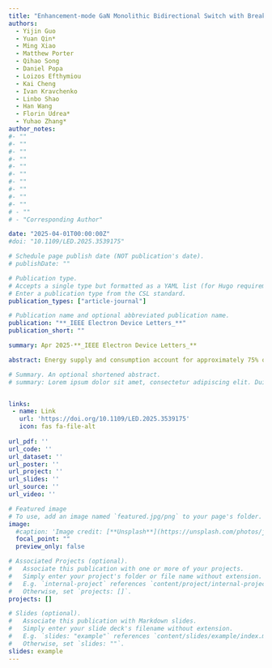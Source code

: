 ```yaml
---
title: "Enhancement-mode GaN Monolithic Bidirectional Switch with Breakdown Voltage over 3.3 kV"
authors:
  - Yijin Guo
  - Yuan Qin*
  - Ming Xiao
  - Matthew Porter
  - Qihao Song
  - Daniel Popa
  - Loizos Efthymiou
  - Kai Cheng
  - Ivan Kravchenko
  - Linbo Shao
  - Han Wang
  - Florin Udrea*
  - Yuhao Zhang*
author_notes:
#- ""
#- ""
#- ""
#- ""
#- ""
#- ""
#- ""
#- ""
#- ""
#- ""
# - ""
# - "Corresponding Author"

date: "2025-04-01T00:00:00Z"
#doi: "10.1109/LED.2025.3539175"

# Schedule page publish date (NOT publication's date).
# publishDate: ""

# Publication type.
# Accepts a single type but formatted as a YAML list (for Hugo requirements).
# Enter a publication type from the CSL standard.
publication_types: ["article-journal"]

# Publication name and optional abbreviated publication name.
publication: "**_IEEE Electron Device Letters_**"
publication_short: ""

summary: Apr 2025·**_IEEE Electron Device Letters_**

abstract: Energy supply and consumption account for approximately 75% of global greenhouse gas emissions. Advances in semiconductor and power electronics technologies are required to integrate renewable energy into grids, electrify transport and the heating and cooling of buildings, and increase the efficiency of electricity conversion. This Review outlines the opportunities for carbon neutrality in the energy sector enabled by synergistic advances in wide-bandgap (WBG) semiconductors and power electronics. First, we present advances in WBG power devices, converter circuits and power electronics applications and their implications. For example, WBG materials have a high critical electric field and thermal stability; therefore, WBG devices can operate at higher temperatures and frequencies than silicon devices, enabling higher efficiency and reducing the number of passive components and cooling systems required in converter circuits. We then discuss advances in renewable energy systems, electric vehicles, data centres and heat pumps enabled by WBG devices, and their potential to reduce carbon emissions through electrification and increased energy conversion efficiency. We also consider the implications of the carbon footprint of WBG device manufacturing being larger than that of silicon manufacturing. Finally, we discuss research gaps that must be addressed to realize the potential of WBG semiconductors and power electronics for carbon neutrality.

# Summary. An optional shortened abstract.
# summary: Lorem ipsum dolor sit amet, consectetur adipiscing elit. Duis posuere tellus ac convallis placerat. Proin tincidunt magna sed ex sollicitudin condimentum.


links:
 - name: Link
   url: 'https://doi.org/10.1109/LED.2025.3539175'
   icon: fas fa-file-alt
   
url_pdf: ''
url_code: ''
url_dataset: ''
url_poster: ''
url_project: ''
url_slides: ''
url_source: ''
url_video: ''

# Featured image
# To use, add an image named `featured.jpg/png` to your page's folder. 
image:
  #caption: 'Image credit: [**Unsplash**](https://unsplash.com/photos/jdD8gXaTZsc)'
  focal_point: ""
  preview_only: false

# Associated Projects (optional).
#   Associate this publication with one or more of your projects.
#   Simply enter your project's folder or file name without extension.
#   E.g. `internal-project` references `content/project/internal-project/index.md`.
#   Otherwise, set `projects: []`.
projects: []

# Slides (optional).
#   Associate this publication with Markdown slides.
#   Simply enter your slide deck's filename without extension.
#   E.g. `slides: "example"` references `content/slides/example/index.md`.
#   Otherwise, set `slides: ""`.
slides: example
---
```


